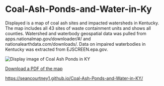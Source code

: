 # Coal-Ash-Ponds-and-Water-in-Ky

Displayed is a map of coal ash sites and impacted watersheds in Kentucky.
The map includes all 43 sites of waste containment units and shows all counties. Watershed and waterbody geospatial data was pulled from apps.nationalmap.gov/downloader/#/ and nationalearthdata.com/downloads/.  Data on impaired waterbodies in Kentucky was extracted from EJSCREEN.epa.gov.

![Display image of Coal Ash Ponds in KY](Coal-Ash-Ponds-and-Water-in-Kentucky.jpg)

[Download a PDF of the map](Coal-Ash-Ponds-and-Water-in-Kentucky.pdf)

https://seancourtney1.github.io/Coal-Ash-Ponds-and-Water-in-KY/